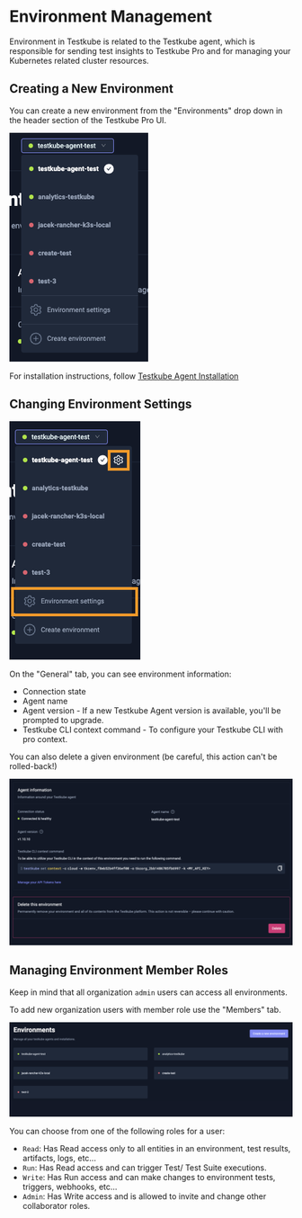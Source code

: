 # Environment Management

Environment in Testkube is related to the Testkube agent, which is responsible for sending
test insights to Testkube Pro and for managing your Kubernetes related cluster resources.

## Creating a New Environment

You can create a new environment from the "Environments" drop down in the header section of the Testkube Pro UI.

![env-drop-down](../../img/env-drop-down.png)

For installation instructions, follow [Testkube Agent Installation][installing]

## Changing Environment Settings

![env-settings](../../img/env-settings.png)

On the "General" tab, you can see environment information:

- Connection state
- Agent name
- Agent version - If a new Testkube Agent version is available, you'll be prompted to upgrade.
- Testkube CLI context command - To configure your Testkube CLI with pro context.

You can also delete a given environment (be careful, this action can't be rolled-back!)

![env-information](../../img/env-information.png)

## Managing Environment Member Roles

Keep in mind that all organization `admin` users can access all environments.

To add new organization users with member role use the "Members" tab.

![adding-new-member](../../img/adding-new-member.png)

You can choose from one of the following roles for a user:

- `Read`: Has Read access only to all entities in an environment, test results, artifacts, logs, etc...
- `Run`: Has Read access and can trigger Test/ Test Suite executions.
- `Write`: Has Run access and can make changes to environment tests, triggers, webhooks, etc...
- `Admin`: Has Write access and is allowed to invite and change other collaborator roles.

[installing]: /articles/install/multi-cluster
